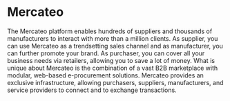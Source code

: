 # Mercateo

<div class="container-toc"></div>

The Mercateo platform enables hundreds of suppliers and thousands of manufacturers to interact with more than a million clients. As supplier, you can use Mercateo as a trendsetting sales channel and as manufacturer, you can further promote your brand. As purchaser, you can cover all your business needs via retailers, allowing you to save a lot of money. What is unique about Mercateo is the combination of a vast B2B marketplace with modular, web-based e-procurement solutions. Mercateo provides an exclusive infrastructure, allowing purchasers, suppliers, manufacturers, and service providers to connect and to exchange transactions.

